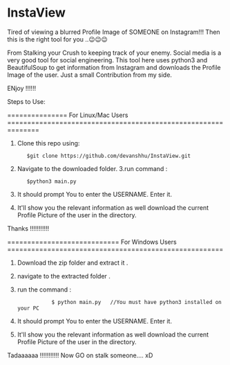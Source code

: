 # InstaView
Tired of viewing a blurred Profile Image of SOMEONE on Instagram!!!  Then this is the right tool for you ..:wink::wink::wink:

From Stalking your Crush to keeping track of your enemy. Social media is a very good tool for social engineering. This tool here uses python3 and BeautifulSoup to get information from Instagram and downloads the Profile Image of the user.
Just a small Contribution from my side.  

ENjoy !!!!!!

Steps to Use:
      
===============  For Linux/Mac Users ==============================================================


  1. Clone this repo using: 
            
            $git clone https://github.com/devanshhu/InstaView.git
  2. Navigate to the downloaded folder.
  3.run command :
        
            $python3 main.py
        
  4. It should prompt You to enter the USERNAME. Enter it.
  
  5. It'll show you the relevant information as well download the current Profile Picture of the user in the directory.
  
 Thanks !!!!!!!!!!!
 
 
 
 ============================     For Windows Users    ======================================================  
 
 
 1. Download the zip folder and extract it .
 2. navigate to the extracted folder .
 3. run the command :
 
                   $ python main.py   //You must have python3 installed on your PC
 4. It should prompt You to enter the USERNAME. Enter it.
  
  5. It'll show you the relevant information as well download the current Profile Picture of the user in the directory.
  
 Tadaaaaaa !!!!!!!!!!! Now GO on stalk someone.... xD               
                
